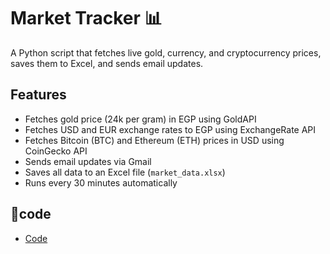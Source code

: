 # Market Tracker 📊

A Python script that fetches live gold, currency, and cryptocurrency prices, saves them to Excel, and sends email updates.

## Features
- Fetches gold price (24k per gram) in EGP using GoldAPI
- Fetches USD and EUR exchange rates to EGP using ExchangeRate API
- Fetches Bitcoin (BTC) and Ethereum (ETH) prices in USD using CoinGecko API
- Sends email updates via Gmail
- Saves all data to an Excel file (`market_data.xlsx`)
- Runs every 30 minutes automatically

## 🔗code
- <a href="market_tracker.py">Code</a>


